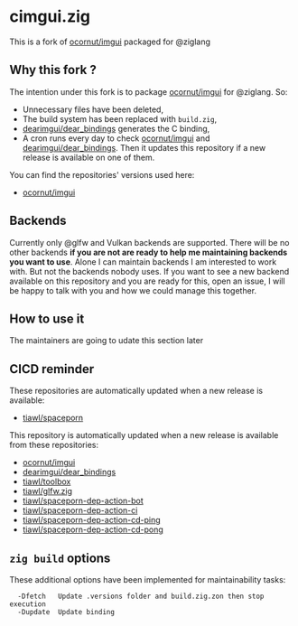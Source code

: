 # cimgui.zig

This is a fork of [ocornut/imgui](https://github.com/ocornut/imgui) packaged for @ziglang

## Why this fork ?

The intention under this fork is to package [ocornut/imgui](https://github.com/ocornut/imgui) for @ziglang. So:
* Unnecessary files have been deleted,
* The build system has been replaced with `build.zig`,
* [dearimgui/dear_bindings](https://github.com/dearimgui/dear_bindings) generates the C binding,
* A cron runs every day to check [ocornut/imgui](https://github.com/ocornut/imgui) and [dearimgui/dear_bindings](https://github.com/dearimgui/dear_bindings). Then it updates this repository if a new release is available on one of them.

You can find the repositories' versions used here:
* [ocornut/imgui](https://github.com/tiawl/cimgui.zig/blob/trunk/.versions/imgui)

## Backends

Currently only @glfw and Vulkan backends are supported. There will be no other backends **if you are not are ready to help me maintaining backends you want to use**. Alone I can maintain backends I am interested to work with. But not the backends nobody uses. If you want to see a new backend available on this repository and you are ready for this, open an issue, I will be happy to talk with you and how we could manage this together.

## How to use it

The maintainers are going to udate this section later

## CICD reminder

These repositories are automatically updated when a new release is available:
* [tiawl/spaceporn](https://github.com/tiawl/spaceporn)

This repository is automatically updated when a new release is available from these repositories:
* [ocornut/imgui](https://github.com/ocornut/imgui)
* [dearimgui/dear_bindings](https://github.com/dearimgui/dear_bindings)
* [tiawl/toolbox](https://github.com/tiawl/toolbox)
* [tiawl/glfw.zig](https://github.com/tiawl/glfw.zig)
* [tiawl/spaceporn-dep-action-bot](https://github.com/tiawl/spaceporn-dep-action-bot)
* [tiawl/spaceporn-dep-action-ci](https://github.com/tiawl/spaceporn-dep-action-ci)
* [tiawl/spaceporn-dep-action-cd-ping](https://github.com/tiawl/spaceporn-dep-action-cd-ping)
* [tiawl/spaceporn-dep-action-cd-pong](https://github.com/tiawl/spaceporn-dep-action-cd-pong)

## `zig build` options

These additional options have been implemented for maintainability tasks:
```
  -Dfetch   Update .versions folder and build.zig.zon then stop execution
  -Dupdate  Update binding
```
